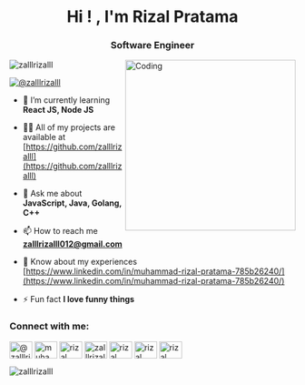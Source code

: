 <h1 align="center">Hi ! , I'm Rizal Pratama</h1>
<h3 align="center">Software Engineer</h3>
<img align = "right" alt = "Coding" witdh = "300" height = "300" src = "https://cdn.dribbble.com/users/2131993/screenshots/4948736/thoughtworks-gif_dribbble.gif"></img>

<p align="left"> <img src="https://komarev.com/ghpvc/?username=zalllrizalll&label=Profile%20views&color=0e75b6&style=flat" alt="zalllrizalll" /> </p>

<p align="left"> <a href="https://twitter.com/zalllrizalll" target="blank"><img src="https://img.shields.io/twitter/follow/zalllrizalll?logo=twitter&style=for-the-badge" alt="@zalllrizalll" /></a> </p>

- 🌱 I’m currently learning **React JS, Node JS**

- 👨‍💻 All of my projects are available at [https://github.com/zalllrizalll](https://github.com/zalllrizalll)

- 💬 Ask me about **JavaScript, Java, Golang, C++**

- 📫 How to reach me **zalllrizalll012@gmail.com**

- 📄 Know about my experiences [https://www.linkedin.com/in/muhammad-rizal-pratama-785b26240/](https://www.linkedin.com/in/muhammad-rizal-pratama-785b26240/)

- ⚡ Fun fact **I love funny things**

<h3 align="left">Connect with me:</h3>
<p align="left">
<a href="https://twitter.com/@zalllrizalll" target="blank"><img align="center" src="https://raw.githubusercontent.com/rahuldkjain/github-profile-readme-generator/master/src/images/icons/Social/twitter.svg" alt="@zalllrizalll" height="30" width="40" /></a>
<a href="https://linkedin.com/in/muhammad-rizal-pratama" target="blank"><img align="center" src="https://raw.githubusercontent.com/rahuldkjain/github-profile-readme-generator/master/src/images/icons/Social/linked-in-alt.svg" alt="muhammad-rizal-pratama" height="30" width="40" /></a>
<a href="https://fb.com/rizal pratama" target="blank"><img align="center" src="https://raw.githubusercontent.com/rahuldkjain/github-profile-readme-generator/master/src/images/icons/Social/facebook.svg" alt="rizal pratama" height="30" width="40" /></a>
<a href="https://instagram.com/zalllrizalll" target="blank"><img align="center" src="https://raw.githubusercontent.com/rahuldkjain/github-profile-readme-generator/master/src/images/icons/Social/instagram.svg" alt="zalllrizalll" height="30" width="40" /></a>
<a href="https://dribbble.com/rizal pratama" target="blank"><img align="center" src="https://raw.githubusercontent.com/rahuldkjain/github-profile-readme-generator/master/src/images/icons/Social/dribbble.svg" alt="rizal pratama" height="30" width="40" /></a>
<a href="https://www.behance.net/rizal pratama" target="blank"><img align="center" src="https://raw.githubusercontent.com/rahuldkjain/github-profile-readme-generator/master/src/images/icons/Social/behance.svg" alt="rizal pratama" height="30" width="40" /></a>
<a href="https://www.youtube.com/c/rizal pratama" target="blank"><img align="center" src="https://raw.githubusercontent.com/rahuldkjain/github-profile-readme-generator/master/src/images/icons/Social/youtube.svg" alt="rizal pratama" height="30" width="40" /></a>
</p>

<p><img align="left" src="https://github-readme-stats.vercel.app/api/top-langs?username=zalllrizalll&show_icons=true&locale=en&layout=compact" alt="zalllrizalll" /></p>
